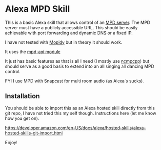 # Alexa MPD Skill

This is a basic Alexa skill that allows control of an [MPD
server](https://www.musicpd.org/).  The MPD server must have a publicly
accessible URL.  This should be easily achievable with port forwarding and
dynamic DNS or a fixed IP.

I have not tested with [Mopidy](https://mopidy.com/) but in theory it should
work.

It uses the [mpd-api module](https://github.com/cotko/mpd-api)

It just has basic features as that is all I need (I mostly use
[ncmpcpp](https://rybczak.net/ncmpcpp/)) but should serve as a good basis to
extend into an all singing all dancing MPD control.

FYI I use MPD with [Snapcast](https://github.com/badaix/snapcast) for multi room
audio (as Alexa's sucks).

## Installation

You should be able to import this as an Alexa hosted skill directly from this
git repo, I have not tried this my self though. Instructions here (let me know
how you get on).

https://developer.amazon.com/en-US/docs/alexa/hosted-skills/alexa-hosted-skills-git-import.html

Enjoy!
